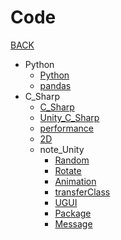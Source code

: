 # Code

[BACK](https://8ku.github.io/note_other)

- Python
  - [Python](https://8ku.github.io/note_other/Code/Python/Python)
  - [pandas](https://8ku.github.io/note_other/Code/Python/pandas)
- C_Sharp
  - [C_Sharp](https://8ku.github.io/note_other/Code/C_Sharp/C_Sharp)
  - [Unity_C_Sharp](https://8ku.github.io/note_other/Code/C_Sharp/Unity_C_Sharp)
  - [performance](https://8ku.github.io/note_other/Code/C_Sharp/performance)
  - [2D](https://8ku.github.io/note_other/Code/C_Sharp/2D)
  - note_Unity
    - [Random](https://8ku.github.io/note_other/Code/C_Sharp/note_Unity/random)
    - [Rotate](https://8ku.github.io/note_other/Code/C_Sharp/note_Unity/rotate)
    - [Animation](https://8ku.github.io/note_other/Code/C_Sharp/note_Unity/animation)
    - [transferClass](https://8ku.github.io/note_other/Code/C_Sharp/note_Unity/transferClass)
    - [UGUI](https://8ku.github.io/note_other/Code/C_Sharp/note_Unity/UGUI)
    - [Package](https://8ku.github.io/note_other/Code/C_Sharp/note_Unity/package)
    - [Message](https://8ku.github.io/note_other/Code/C_Sharp/note_Unity/message)

